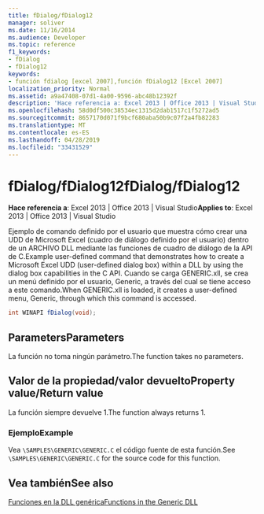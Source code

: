 ```yaml
---
title: fDialog/fDialog12
manager: soliver
ms.date: 11/16/2014
ms.audience: Developer
ms.topic: reference
f1_keywords:
- fDialog
- fDialog12
keywords:
- función fdialog [excel 2007],función fDialog12 [Excel 2007]
localization_priority: Normal
ms.assetid: a9a47408-07d1-4a00-9596-abc48b12392f
description: 'Hace referencia a: Excel 2013 | Office 2013 | Visual Studio'
ms.openlocfilehash: 58d0df500c38534ec1315d2dab1517c1f5272ad5
ms.sourcegitcommit: 8657170d071f9bcf680aba50b9c07f2a4fb82283
ms.translationtype: MT
ms.contentlocale: es-ES
ms.lasthandoff: 04/28/2019
ms.locfileid: "33431529"
---
```

# <a name="fdialogfdialog12"></a><span data-ttu-id="da37b-104">fDialog/fDialog12</span><span class="sxs-lookup"><span data-stu-id="da37b-104">fDialog/fDialog12</span></span>

 <span data-ttu-id="da37b-105">**Hace referencia a**: Excel 2013 | Office 2013 | Visual Studio</span><span class="sxs-lookup"><span data-stu-id="da37b-105">**Applies to**: Excel 2013 | Office 2013 | Visual Studio</span></span> 
  
<span data-ttu-id="da37b-106">Ejemplo de comando definido por el usuario que muestra cómo crear una UDD de Microsoft Excel (cuadro de diálogo definido por el usuario) dentro de un ARCHIVO DLL mediante las funciones de cuadro de diálogo de la API de C.</span><span class="sxs-lookup"><span data-stu-id="da37b-106">Example user-defined command that demonstrates how to create a Microsoft Excel UDD (user-defined dialog box) within a DLL by using the dialog box capabilities in the C API.</span></span> <span data-ttu-id="da37b-107">Cuando se carga GENERIC.xll, se crea un menú definido por el usuario, Generic, a través del cual se tiene acceso a este comando.</span><span class="sxs-lookup"><span data-stu-id="da37b-107">When GENERIC.xll is loaded, it creates a user-defined menu, Generic, through which this command is accessed.</span></span>
  
```cs
int WINAPI fDialog(void);
```

## <a name="parameters"></a><span data-ttu-id="da37b-108">Parameters</span><span class="sxs-lookup"><span data-stu-id="da37b-108">Parameters</span></span>

<span data-ttu-id="da37b-109">La función no toma ningún parámetro.</span><span class="sxs-lookup"><span data-stu-id="da37b-109">The function takes no parameters.</span></span>
  
## <a name="property-valuereturn-value"></a><span data-ttu-id="da37b-110">Valor de la propiedad/valor devuelto</span><span class="sxs-lookup"><span data-stu-id="da37b-110">Property value/Return value</span></span>

<span data-ttu-id="da37b-111">La función siempre devuelve 1.</span><span class="sxs-lookup"><span data-stu-id="da37b-111">The function always returns 1.</span></span>
  
### <a name="example"></a><span data-ttu-id="da37b-112">Ejemplo</span><span class="sxs-lookup"><span data-stu-id="da37b-112">Example</span></span>

<span data-ttu-id="da37b-113">Vea  `\SAMPLES\GENERIC\GENERIC.C` el código fuente de esta función.</span><span class="sxs-lookup"><span data-stu-id="da37b-113">See  `\SAMPLES\GENERIC\GENERIC.C` for the source code for this function.</span></span> 
  
## <a name="see-also"></a><span data-ttu-id="da37b-114">Vea también</span><span class="sxs-lookup"><span data-stu-id="da37b-114">See also</span></span>



[<span data-ttu-id="da37b-115">Funciones en la DLL genérica</span><span class="sxs-lookup"><span data-stu-id="da37b-115">Functions in the Generic DLL</span></span>](functions-in-the-generic-dll.md)

